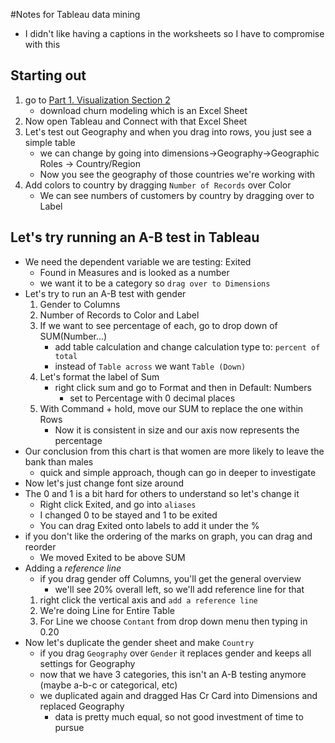 #Notes for Tableau data mining
- I didn't like having a captions in the worksheets so I have to compromise with this

## Starting out
1. go to [Part 1. Visualization Section 2](https://www.superdatascience.com/training/)
    - download churn modeling which is an Excel Sheet
2. Now open Tableau and Connect with that Excel Sheet
3. Let's test out Geography and when you drag into rows, you just see a simple table
    - we can change by going into dimensions->Geography->Geographic Roles -> Country/Region
    - Now you see the geography of those countries we're working with
4. Add colors to country by dragging `Number of Records` over Color
    - We can see numbers of customers by country by dragging over to Label

## Let's try running an A-B test in Tableau
- We need the dependent variable we are testing: Exited
    - Found in Measures and is looked as a number
    - we want it to be a category so `drag over to Dimensions`
- Let's try to run an A-B test with gender
    1. Gender to Columns
    2. Number of Records to Color and Label
    3. If we want to see percentage of each, go to drop down of SUM(Number...)
        - add table calculation and change calculation type to: `percent of total`
        - instead of `Table across` we want `Table (Down)`
    4. Let's format the label of Sum
        - right click sum and go to Format and then in Default: Numbers
            - set to Percentage with 0 decimal places
    5. With Command + hold, move our SUM to replace the one within Rows
        - Now it is consistent in size and our axis now represents the percentage
- Our conclusion from this chart is that women are more likely to leave the bank than males
    - quick and simple approach, though can go in deeper to investigate
- Now let's just change font size around
- The 0 and 1 is a bit hard for others to understand so let's change it
    - Right click Exited, and go into `aliases`
    - I changed 0 to be stayed and 1 to be exited
    - You can drag Exited onto labels to add it under the %
- if you don't like the ordering of the marks on graph, you can drag and reorder
    - We moved Exited to be above SUM
- Adding a *reference line*
    - if you drag gender off Columns, you'll get the general overview
        - we'll see 20% overall left, so we'll add reference line for that
    1. right click the vertical axis and `add a reference line`
    2. We're doing Line for Entire Table
    3. For Line we choose `Contant` from drop down menu then typing in 0.20
- Now let's duplicate the gender sheet and make `Country`
    - if you drag `Geography` over `Gender` it replaces gender and keeps all settings for Geography
    - now that we have 3 categories, this isn't an A-B testing anymore (maybe a-b-c or categorical, etc)
    - we duplicated again and dragged Has Cr Card into Dimensions and replaced Geography
        - data is pretty much equal, so not good investment of time to pursue
